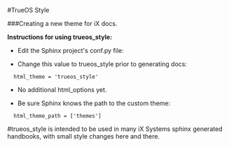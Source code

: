 #TrueOS Style 

###Creating a new theme for iX docs.

**Instructions for using trueos_style:**

* Edit the Sphinx project's conf.py file:

* Change this value to trueos_style prior to generating docs:
```
  html_theme = 'trueos_style'
```
* No additional html_options yet.

* Be sure Sphinx knows the path to the custom theme:
```
  html_theme_path = ['themes']
```
#trueos_style is intended to be used in many iX Systems sphinx generated handbooks, with small style changes here and there.
